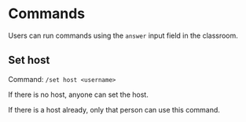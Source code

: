 # Commands

Users can run commands using the `answer` input field in the classroom.

## Set host

Command: `/set host <username>`

If there is no host, anyone can set the host.

If there is a host already, only that person can use this command.

